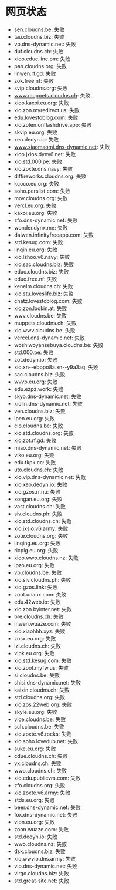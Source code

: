 # 网页状态
- sen.cloudns.be: 失败
- tau.cloudns.biz: 失败
- vp.dns-dynamic.net: 失败
- duf.cloudns.ch: 失败
- xioo.educ.line.pm: 失败
- pan.cloudns.org: 失败
- linwen.rf.gd: 失败
- zok.free.nf: 失败
- svip.cloudns.org: 失败
- www.muppets.cloudns.ch: 失败
- xioo.kaxoi.eu.org: 失败
- xio.zon.myredirect.us: 失败
- edu.lovestoblog.com: 失败
- xio.zoten.onflashdrive.app: 失败
- skvip.eu.org: 失败
- xeo.dedyn.io: 失败
- www.xiaomaomi.dns-dynamic.net: 失败
- xioo.jxios.dynv6.net: 失败
- xio.std.000.pe: 失败
- xio.zoxte.dns.navy: 失败
- diffireworks.cloudns.org: 失败
- kcoco.eu.org: 失败
- soho.perslist.com: 失败
- mov.cloudns.org: 失败
- vercl.eu.org: 失败
- kaxoi.eu.org: 失败
- zfo.dns-dynamic.net: 失败
- wonder.dynx.me: 失败
- daiwen.infinityfreeapp.com: 失败
- std.kesug.com: 失败
- linqin.eu.org: 失败
- xio.lzhoo.v6.navy: 失败
- xio.sac.cloudns.biz: 失败
- educ.cloudns.biz: 失败
- educ.free.nf: 失败
- kenelm.cloudns.ch: 失败
- xio.stu.loveslife.biz: 失败
- chatz.lovestoblog.com: 失败
- xio.zon.lookin.at: 失败
- wwv.cloudns.be: 失败
- muppets.cloudns.ch: 失败
- xio.wwv.cloudns.be: 失败
- vercel.dns-dynamic.net: 失败
- woshiwoyansebuya.cloudns.be: 失败
- std.000.pe: 失败
- zot.dedyn.io: 失败
- xio.xn--ebbpo8a.xn--y9a3aq: 失败
- sac.cloudns.biz: 失败
- wvvp.eu.org: 失败
- edu.ezpz.work: 失败
- skyo.dns-dynamic.net: 失败
- xiolin.dns-dynamic.net: 失败
- ven.cloudns.biz: 失败
- ipen.eu.org: 失败
- clo.cloudns.be: 失败
- xio.std.cloudns.org: 失败
- xio.zot.rf.gd: 失败
- miao.dns-dynamic.net: 失败
- viko.eu.org: 失败
- edu.tkpk.cc: 失败
- uto.cloudns.ch: 失败
- xio.vip.dns-dynamic.net: 失败
- xio.xeo.dedyn.io: 失败
- xio.gzos.rr.nu: 失败
- xongan.eu.org: 失败
- vast.cloudns.ch: 失败
- siv.cloudns.ph: 失败
- xio.std.cloudns.ch: 失败
- xio.jxsio.v6.army: 失败
- zote.cloudns.org: 失败
- linqing.eu.org: 失败
- ricpig.eu.org: 失败
- xioo.wwo.cloudns.nz: 失败
- ipzo.eu.org: 失败
- vp.cloudns.be: 失败
- xio.siv.cloudns.ph: 失败
- xio.gzos.link: 失败
- zoot.unaux.com: 失败
- edu.42web.io: 失败
- xio.zon.byinter.net: 失败
- bre.cloudns.ch: 失败
- inwen.wuaze.com: 失败
- xio.xiaohhh.xyz: 失败
- zosx.eu.org: 失败
- lzi.cloudns.ch: 失败
- vipk.eu.org: 失败
- xio.std.kesug.com: 失败
- xio.zoot.myfw.us: 失败
- si.cloudns.be: 失败
- shisi.dns-dynamic.net: 失败
- kaixin.cloudns.ch: 失败
- std.cloudns.org: 失败
- xio.zos.22web.org: 失败
- skyle.eu.org: 失败
- vice.cloudns.be: 失败
- sch.cloudns.be: 失败
- xio.zoxte.v6.rocks: 失败
- xio.soho.lovedub.net: 失败
- suke.eu.org: 失败
- cdue.cloudns.ch: 失败
- vx.cloudns.ch: 失败
- wwo.cloudns.ch: 失败
- xio.edu.publicvm.com: 失败
- zfo.cloudns.org: 失败
- xio.zoxte.v6.army: 失败
- stds.eu.org: 失败
- beer.dns-dynamic.net: 失败
- fox.dns-dynamic.net: 失败
- vipn.eu.org: 失败
- zoon.wuaze.com: 失败
- std.dedyn.io: 失败
- wwo.cloudns.nz: 失败
- dsk.cloudns.biz: 失败
- xio.wwvio.dns.army: 失败
- vip.dns-dynamic.net: 失败
- virgo.cloudns.biz: 失败
- std.great-site.net: 失败

